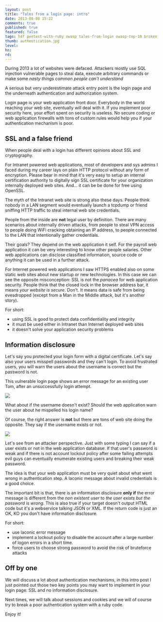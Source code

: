 ```yaml
---
layout: post
title: "Tales from a login page: intro"
date: 2013-08-08 15:22
comments: true
published: true
featured: false
tags: h4f pentest-with-ruby owasp tales-from-login owasp-top-10 broken-authentication basm login session authentication railsberry 
thumb: authentication.jpg
level:
hn: 
rd: 
---
```

During 2013 a lot of websites were defaced. Attackers mostly use SQL injection
vulnerable pages to steal data, execute arbitrary commands or make some _nasty
things common people can't understand_

A serious but very underestimate attack entry point is the login page and the
underneath authentication and authorization system.

<!-- more -->

Login page is your web application front door. Everybody in the world reaching
your web site, eventually will deal with it. If you implement poor security
here, your effort spent on security is useless. No secure coding or web
application firewalls with tons of custom rules would help you if your
authentication mechanism is poor.

## SSL and a false friend

When people deal with a login has different opinions about SSL and cryptography.

For Intranet powered web applications, most of developers and sys admins I
faced during my career lays on plain HTTP protocol without any form of
encryption. Please bear in mind that it's very easy to setup an internal
certification authority to digitally sign SSL certificate for your organization
internally deployed web sites. And... it can be be done for free using OpenSSL.

The myth of the Intranet web site is strong also these days. People think
nobody in a LAN segment would eventually launch a tcpdump or friend sniffing
HTTP traffic to steal internal web site credentials.

People from the inside are **not** legal user by definition. There are many
scenarios about internally driven attacks, from people to steal VPN access to
people doing WiFi cracking obtaining an IP address, to people connected to the
LAN that intentionally gather credentials.

Their goals? They depend on the web application it self. For the payroll web
application it can be very interesting to know other people salaries. Other web
applications can disclose classified information, source code or anything it
can be used in a further attack.

For Internet powered web applications I saw HTTPS enabled also on some static
web sites about new startup or new technologies. In this case we can see the
opposite misconception: SSL is not the _panacea_ for web application security.
People think that the closed lock in the browser address bar, it means _your
website is secure_. Don't. It means data is safe from being evesdropped (except
from a Man in the Middle attack, but it's another story).

For short: 

* using SSL is good to protect data confidentiality and integrity
* it must be used either in Intranet than Internet deployed web sites
* it doesn't solve your application security problems

## Information disclosure

Let's say you protected your login form with a digital certificate. Let's say
also your users misspell passwords and they can't login. To avoid frustrated
users, you will warn the users about the username is correct but the password
is not.

This vulnerable login page shows an error message for an existing user Tom,
after an unsuccessfully login attempt.

![]({{site.url}}/images/wrong-password-tom.png)

What about if the username doesn't exist? Should the web application warn the
user about he mispelled his login name?

Of course, the right answer is **not** but there are tons of web site doing the
opposite. They say if the username exists or not.

![]({{site.url}}/images/unknown-user.png)

Let's see from an attacker perspective. Just with some typing I can say if a
user exists or not in the web application database. If that user's password is
weak and if there is not account lockout policy after some failing attempts
evil guys can eventually enumerate existing users and breaking their weak
password.

The idea is that your web application must be very quiet about what went wrong
in authentication step. A laconic message about invalid credentials is a good
choice.

The important bit is that, there is an information disclosure **only if** the
error message is different from the _non existent user_ to _the user exists but
the password is wrong_. 
This is also true if your target doesn't output HTML code but it's a webservice
talking JSON or XML. If the return code is just an OK, KO you don't have
information disclosure.

For short:

* use laconic error message
* implement a lockout policy to disable the account after a large number of
  logon errors in a short time.
* force users to choose strong password to avoid the risk of bruteforce attacks


## Off by one

We will discuss a lot about authentication mechanisms, in this intro post I
just pointed out those two key points you may want to implement in your login
page: SSL and no information disclosure.

Next times, we will talk about sessions and cookies and we will of course try
to break a poor authentication system with a ruby code.

Enjoy it!
